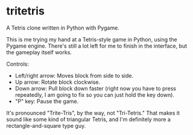 tritetris
=========

A Tetris clone written in Python with Pygame.

This is me trying my hand at a Tetris-style game in Python, using the Pygame
engine.  There's still a lot left for me to finish in the interface, but the
gameplay itself works.

Controls:
+ Left/right arrow: Moves block from side to side.
+ Up arrow: Rotate block clockwise.
+ Down arrow: Pull block down faster (right now you have to press repeatedly, I
            am going to fix so you can just hold the key down).
+ "P" key: Pause the game.

It's pronounced "Trite-Tris", by the way, not "Tri-Tetris."  That makes it sound
like some kind of triangular Tetris, and I'm definitely more a rectangle-and-square
type guy.
